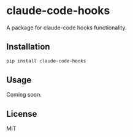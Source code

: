# claude-code-hooks

A package for claude-code hooks functionality.

## Installation

```bash
pip install claude-code-hooks
```

## Usage

Coming soon.

## License

MIT